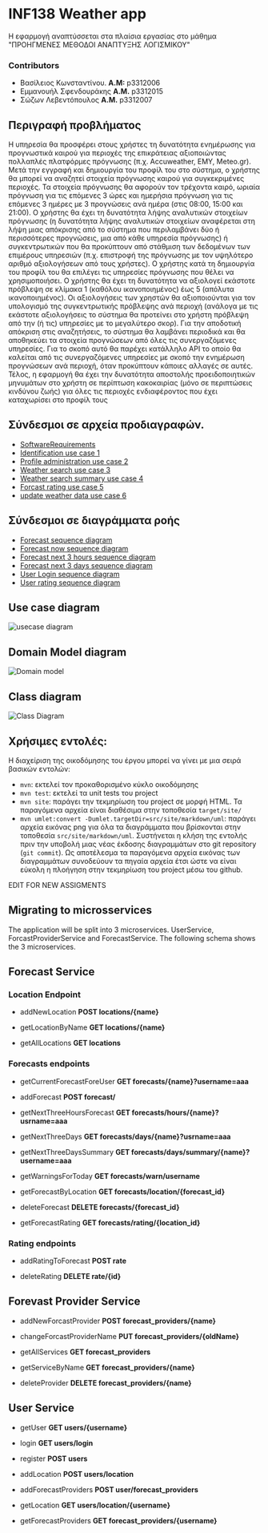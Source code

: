 # INF138 Weather app
Η εφαρμογή αναπτύσσεται στα πλαίσια εργασίας στο μάθημα "ΠΡΟΗΓΜΕΝΕΣ ΜΕΘΟΔΟΙ ΑΝΑΠΤΥΞΗΣ ΛΟΓΙΣΜΙΚΟΥ"

### Contributors
* Βασίλειος Κωνσταντίνου. **Α.Μ:** p3312006
* Εμμανουήλ Σφενδουράκης **A.M.** p3312015
* Σώζων Λεβεντόπουλος **A.M.** p3312007

## Περιγραφή προβλήματος
Η υπηρεσία θα προσφέρει στους χρήστες τη δυνατότητα ενημέρωσης για προγνωστικά
καιρού για περιοχές της επικράτειας αξιοποιώντας πολλαπλές πλατφόρμες πρόγνωσης 
(π.χ. Accuweather, ΕΜΥ, Meteo.gr). Μετά την εγγραφή και δημιουργία του προφίλ του 
στο σύστημα, ο χρήστης θα μπορεί να αναζητεί στοιχεία πρόγνωσης καιρού για συγκεκριμένες
περιοχές.
Τα στοιχεία πρόγνωσης θα αφορούν τον τρέχοντα καιρό, ωριαία πρόγνωση για τις
επόμενες 3 ώρες και ημερήσια πρόγνωση για τις επόμενες 3 ημέρες με 3 προγνώσεις ανά
ημέρα (στις 08:00, 15:00 και 21:00). Ο χρήστης θα έχει τη δυνατότητα λήψης αναλυτικών
στοιχείων πρόγνωσης (η δυνατότητα λήψης αναλυτικών στοιχείων αναφέρεται στη λήψη μιας 
απόκρισης από το σύστημα που περιλαμβάνει δύο ή περισσότερες προγνώσεις, μια από κάθε 
υπηρεσία πρόγνωσης) ή συγκεντρωτικών που θα προκύπτουν από στάθμιση των δεδομένων των
επιμέρους υπηρεσιών (π.χ. επιστροφή της πρόγνωσης με τον υψηλότερο αριθμό αξιολογήσεων
από τους χρήστες). Ο χρήστης κατά τη δημιουργία του προφίλ του θα επιλέγει τις υπηρεσίες
πρόγνωσης που θέλει να χρησιμοποιήσει. Ο χρήστης θα έχει τη δυνατότητα να αξιολογεί 
εκάστοτε πρόβλεψη σε κλίμακα 1 (καθόλου ικανοποιημένος) έως 5 (απόλυτα ικανοποιημένος).
Οι αξιολογήσεις των χρηστών θα αξιοποιούνται για τον υπολογισμό της συγκεντρωτικής 
πρόβλεψης ανά περιοχή (ανάλογα με τις εκάστοτε αξιολογήσεις το σύστημα θα προτείνει στο 
χρήστη πρόβλεψη από την (ή τις) υπηρεσίες με το μεγαλύτερο σκορ).
Για την αποδοτική απόκριση στις αναζητήσεις, το σύστημα θα λαμβάνει περιοδικά και θα
αποθηκεύει τα στοιχεία προγνώσεων από όλες τις συνεργαζόμενες υπηρεσίες. Για το
σκοπό αυτό θα παρέχει κατάλληλο API το οποίο θα καλείται από τις συνεργαζόμενες
υπηρεσίες με σκοπό την ενημέρωση προγνώσεων ανά περιοχή, όταν προκύπτουν
κάποιες αλλαγές σε αυτές.
Τέλος, η εφαρμογή θα έχει την δυνατότητα αποστολής προειδοποιητικών μηνυμάτων
στο χρήστη σε περίπτωση κακοκαιρίας (μόνο σε περιπτώσεις κινδύνου ζωής) για όλες τις
περιοχές ενδιαφέροντος που έχει καταχωρίσει στο προφίλ τους

## Σύνδεσμοι σε αρχεία προδιαγραφών.
* [SoftwareRequirements](/src/site/markdown/SoftwareRequirementsSpecification.md)
* [Identification use case 1](/src/site/markdown/uc1-user-identification.md)
* [Profile administration use case 2](/src/site/markdown/uc2-user-profile-administration.md)
* [Weather search use case 3](/src/site/markdown/uc3-weather-search.md)
* [Weather search summary  use case 4](/src/site/markdown/uc4-weather-search-summary.md)
* [Forcast rating use case 5](/src/site/markdown/uc5-service-rating.md)
* [update weather data use case 6](/src/site/markdown/uc6-update-weather-data.md)
## Σύνδεσμοι σε διαγράμματα ροής
* [Forecast sequence diagram](/src/site/markdown/uml/reqs/forecast-sequence-diagram.png)
* [Forecast now sequence diagram](/src/site/markdown/uml/reqs/forecast-now.png)
* [Forecast next 3 hours sequence diagram](/src/site/markdown/uml/reqs/forecas-next-3-hours.png)
* [Forecast next 3 days sequence diagram](/src/site/markdown/uml/reqs/fore-cast-next-3-days.png)
* [User Login sequence diagram](/src/site/markdown/uml/reqs/uc1_userCreation.png)
* [User rating sequence diagram](/src/site/markdown/uml/reqs/sequence-user-rating.png)


## Use case diagram
![usecase diagram](/src/site/markdown/uml/reqs/use-case-diagram.png)
## Domain Model diagram
![Domain model](/src/site/markdown/uml/reqs/domain-model.png)
## Class diagram
![Class Diagram](/src/site/markdown/uml/reqs/class-diagram.png)
## Χρήσιμες εντολές:

Η διαχείριση της οικοδόμησης του έργου μπορεί να γίνει με μια σειρά βασικών εντολών:
- `mvn`: εκτελεί τον προκαθορισμένο κύκλο οικοδόμησης
- `mvn test`: εκτελεί τα unit tests του project
- `mvn site`: παράγει την τεκμηρίωση του project σε μορφή HTML. Τα παραγόμενα αρχεία 
  είναι διαθέσιμα στην τοποθεσία `target/site/`
- `mvn umlet:convert -Dumlet.targetDir=src/site/markdown/uml`: παράγει αρχεία εικόνας png για όλα τα διαγράμματα που βρίσκονται στην τοποθεσία `src/site/markdown/uml`. Συστήνεται η κλήση της εντολής πριν την υποβολή μιας νέας έκδοσης διαγραμμάτων στο git repository (`git commit`). Ως αποτέλεσμα τα παραγόμενα αρχεία εικόνας των διαγραμμάτων συνοδεύουν τα πηγαία αρχεία έτσι ώστε να είναι εύκολη η πλοήγηση στην τεκμηρίωση του project  μέσω του github.  

EDIT FOR NEW ASSIGMENTS


## Migrating to microsservices

The application will be split into 3 microservices. UserService, ForcastProviderService and ForecastService.
The following schema shows the 3 microservices.


## Forecast Service

### Location Endpoint

* addNewLocation **POST locations/{name}**

* getLocationByName **GET locations/{name}**

* getAllLocations **GET locations**

### Forecasts endpoints

* getCurrentForecastForeUser **GET forecasts/{name}?username=aaa**

* addForecast **POST forecast/**

* getNextThreeHoursForecast **GET forecasts/hours/{name}?usrname=aaa**

* getNextThreeDays **GET forecasts/days/{name}?usrname=aaa**

* getNextThreeDaysSummary **GET forecasts/days/summary/{name}?username=aaa**

* getWarningsForToday **GET forecasts/warn/username**

* getForecastByLocation **GET forecasts/location/{forecast_id}**

* deleteForecast **DELETE forecasts/{forecast_id}**

* getForecastRating **GET forecasts/rating/{location_id}**


### Rating endpoints

* addRatingToForecast **POST rate**

* deleteRating **DELETE rate/{id}**

## Forevast Provider Service

* addNewForcastProvider **POST forecast_providers/{name}**

* changeForcastProviderName **PUT forecast_providers/{oldName}**

* getAllServices **GET forecast_providers**

* getServiceByName **GET forecast_providers/{name}**

* deleteProvider **DELETE forecast_providers/{name}**


## User Service

* getUser **GET users/{username}**

* login **GET users/login**

* register **POST users**

* addLocation **POST users/location**

* addForecastProviders **POST user/forecast_providers**

* getLocation **GET users/location/{username}**

* getForecastProviders **GET forecast_providers/{username}**
